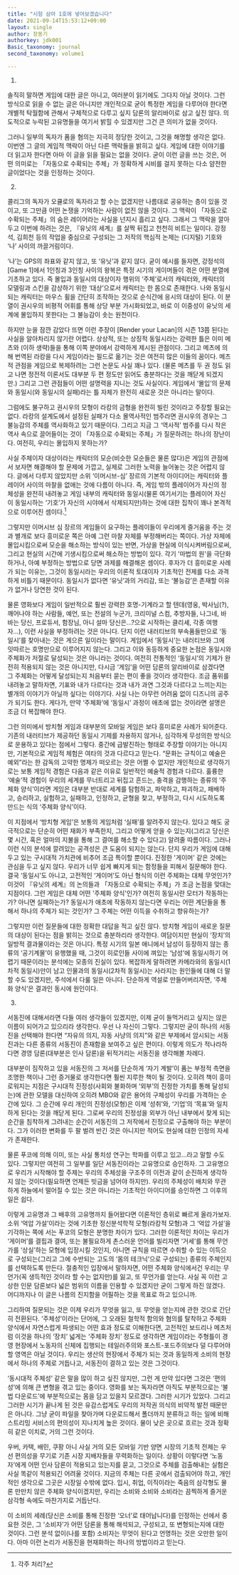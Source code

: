 ```yaml
---
title: "시험 삼아 1호에 넣어보겠습니다"
date: 2021-09-14T15:53:12+09:00
layout: single
author: 장동기
authorkey: jdk001
Basic_taxonomy: journal
second_taxonomy: volume1

---
```




1.

솔직히 말하면 게임에 대한 글은 아니고, 여러분이 읽기에도 그다지 아닐 것이다. 그런 방식으로 읽을 수 없는 글은 아니지만 개인적으로 굳이 특정한 게임을 다루어야 한다면 개별적 탁월함에 관해서 구체적으로 다루고 싶지 담론의 알리바이로 삼고 싶진 않다. 의도적으로 누락된 고유명들을 여기서 밝힐 수 있겠지만 그건 큰 의미가 없을 것이다.

그러니 일부의 독자가 품을 혐의는 지극히 정당한 것이고, 그것을 해명할 생각은 없다. 이번엔 그 글의 게임적 맥락이 아닌 다른 맥락들을 밝히고 싶다. 게임에 대한 이야기를 더 읽고자 한다면 아마 이 글을 읽을 필요는 없을 것이다. 굳이 이런 글을 쓰는 것은, 어떤 의미로는 「자동으로 수확되는 주체」가 정확하게 시비를 걸지 못하는 다소 얌전한 글이었다는 것을 인정하는 것이다.  


2.

콜리그의 독자가 오큘로의 독자라고 할 수는 없겠지만 나름대로 공유하는 층이 있을 것이고, 또 그만큼 어떤 논쟁을 기억하는 사람이 없진 않을 것이다. 그 맥락이 「자동으로 수확되는 주체」의 숨은 레이어라는 사실을 넌지시 흘리고 싶다. 그래서 그 맥락을 깔아두고 이번에 하려는 것은, 『유닛의 세계』를 살짝 뒤집고 천천히 비트는 일이다. 강정석, 김희천 등의 작업을 중심으로 구성되는 그 저작의 핵심적 논제는 (디지털) 기호와 ‘나’ 사이의 까끌거림이다.

‘나’는 GPS의 좌표와 같지 않고, 또 ‘유닛’과 같지 않다. 굳이 예시를 들자면, 강정석의 [Game 1]에서 1인칭과 3인칭 사이의 왕복은 특정 시기의 게이머들이 겪은 어떤 분열에 기초하고 있다. 즉 몰입과 동일시의 대상이자 행위의 ‘주체’로서의 캐릭터와, 캐릭터의 모델링과 스킨을 감상하기 위한 ‘대상’으로서 캐릭터는 한 몸으로 존재한다. 나와 동일시되는 캐릭터는 마우스 휠을 간단히 조작하는 것으로 순식간에 응시의 대상이 된다. 이 분열이 권시우의 비평적 어휘를 통해 상당 부분 가시화되었고, 바로 이 이중성이 유닛의 세계에 몰입하지 못한다는 그 불능감이 솟는 원천이다.

하지만 눈을 잠깐 감았다 뜨면 이런 주장이 [Render your Lacan]의 시즌 13쯤 된다는 사실을 알아차리지 않기란 어렵다. 상상적, 또는 상징적 동일시라는 강력한 틀은 이미 메츠와 (이하 생략)들을 통해 이쪽 분야에서 강력하게 제시된 관점이다. 그리고 메츠에 의해 번역된 라캉을 다시 게임이라는 필드로 옮기는 것은 여전히 많은 이들의 꿈이다. 메츠적 관점을 게임으로 복제하려는 그런 논문도 사실 꽤나 있다. (물론 메츠를 두 권 정도 읽고 나면 정전적 이론서도 대부분 두 편 정도만 읽어도 충분하다는 것을 깨닫게 되겠지만.) 그리고 그런 관점들이 어떤 설명력을 지니는 것도 사실이다. 게임에서 ‘몰입’의 문제와 동일시(와 동일시의 실패)라는 틀 자체가 완전히 새로운 것은 아니라는 말이다.

그럼에도 불구하고 권시우의 모형이 라캉의 금형을 완전히 빌린 것이라고 주장할 필요는 없다. 라캉의 설계도에서 설정된 실패가 다소 몰역사적인 범주라면 권시우의 경우는 그 불능감의 주체를 역사화하고 있기 때문이다. 그리고 지금 그 ‘역사적’ 범주를 다시 작은 역사 속으로 끌어들이는 것이 「자동으로 수확되는 주체」가 질문하려는 하나의 장난이다. 여전히, 우리는 몰입하지 못하는가?

사실 주체이자 대상이라는 캐릭터의 모순(비슷한 모순들은 물론 많다)은 게임의 관점에서 보자면 해결해야 할 문제에 가깝고, 실제로 그러한 노력을 늘어놓는 것은 어렵지 않다. 글에서 다루지 않았지만 소위 ‘이머시브-심’ 장르의 기본적 아이디어는 캐릭터와 플레이어 사이의 마찰을 없애는 것에 다름이 아니다. 즉, 게임 밖의 플레이어가 자신의 정체성을 완전히 내려놓고 게임 내부의 캐릭터와 동일시(물론 여기서기는 플레이어 자신이 동일시하는 ‘기호’가 자신의 시야에서 삭제되지만)하는 것에 대한 집착이 꽤나 본격적으로 이루어진 셈이다.[^1]

그렇지만 이머시브 심 장르의 게임들이 요구하는 플레이들이 우리에게 즐거움을 주는 것과 별개로 보다 흥미로운 쪽은 아예 그런 마찰 자체를 부정해버리는 쪽이다. 가상 자체에 몰입시킴으로써 모순을 해소하는 방식이 있는 반면, 가상을 현실에 이식시켜버림으로써, 그리고 현실의 시간에 기생시킴으로써 해소하는 방법이 있다. 각기 '마법의 원'을 극단화하거나, 아예 부정하는 방법으로 당면 과제를 해결해온 셈이다. 후자가 더 흥미로운 사례가 되는 이유는, 그것이 동일시라는 우리의 이론적 토대이자 기초적인 전제를 다소 과격하게 비틀기 때문이다. 동일시가 없다면 ‘유닛’과의 거리감, 또는 ‘불능감’은 존재할 이유가 없거나 당연한 것이 된다.

물론 영화보다 게임이 일반적으로 훨씬 강력한 호명-기계라고 할 텐데(영웅, 박사님(?), 깨어나야 하는 사람들, 예언, 또는 전설의 누군가, 크리미널 스컴, 추방자들, 나그네, 바바는 당신, 프로듀서, 함장님, 아니 설마 당신은...?으로 시작하는 클리셰, 각종 여행자...), 이런 사실을 부정하려는 것은 아니다. 단지 이런 내러티브의 부속품들만으로 ‘동일시’를 찾아내는 것은 게으른 일이라는 말이다. 게임에서 ‘동일시’는 내러티브와 그에 잇따르는 호명만으로 이루어지지 않는다. 그리고 이와 동등하게 중요한 논점은 동일시와 주체화가 저절로 달성되는 것은 아니라는 것이다. 여전히 전통적인 ‘동일시’의 기제가 완전히 적용되지 않는 것은 아니지만, 다시금 ‘게임’을 어떤 담론의 알리바이로 삼겠다면 그 주체화는 어떻게 달성되는지 처음부터 묻는 편이 좋을 것이라 생각한다. 조금 품위를 내려놓고 말하자면, 기표와 내가 다르다는 것과 내가 과연 그것과 다르다고 느끼는지는 별개의 이야기가 아닐까 싶다는 이야기다. 사실 나는 아무런 어려움 없이 디즈니의 공주가 되기도 한다. 게다가, 만약 ‘주체화’에 ‘동일시’ 과정이 애초에 없는 것이라면 설명은 조금 더 복잡해야 한다.

그런 의미에서 방치형 게임과 대부분의 모바일 게임은 보다 흥미로운 사례가 되어준다. 기존의 내러티브가 제공하던 동일시 기제를 차용하지 않거나, 심각하게 무성의한 방식으로 운용하고 있다는 점에서 그렇다. 중간에 급발진하는 형태로 주장할 이야기는 아니지만, 기본적으로 게임적 체험은 여타의 것과 다르다고 믿는다. “문화는 규칙이고 예술은 예외”라는 한 감독의 고약한 명제가 떠오르는 것은 어쩔 수 없지만 개인적으로 생각하기로는 보통 게임적 경험은 다음과 같은 이유로 일반적인 예술적 경험과 다르다. 훌륭한 ‘예술’적 경험이 우리의 세계를 무너트리고 뒤집고 흔드는, 충격을 감행하는 종류의 ‘주체화 양식’이라면 게임은 대부분 반대로 세계를 탐험하고, 파악하고, 파괴하고, 패배하고, 승리하고, 실험하고, 실패하고, 인정하고, 균형을 찾고, 부정하고, 다시 시도하도록 만드는 식의 ‘주체화 양식’이다.

이 지점에서 ‘방치형 게임’은 보통의 게임처럼 ‘실패’를 알려주지 않는다. 있다고 해도 궁극적으로는 단순히 어떤 재화가 부족한지, 그리고 어떻게 얻을 수 있는지(그리고 당신은 몇 시간, 혹은 얼마의 지불을 통해 그 결여를 해소할 수 있다고) 알려줄 따름이다. 그러나 이런 식의 분석에 깔려있는 공격성은 큰 도움이 되지는 않는다. 단지 우리가 게임에 대해 두고 있는 구시대적 가치관에 비추어 조금 특이할 뿐이다. 진정한 '게이머' 같은 것에는 관심을 두고 싶지 않다. 우리가 너무 쉽게 빠지게 되는 함정들을 피해서 질문해야 한다. 결국 ‘동일시’도 아니고, 고전적인 ‘게이머’도 아닌 형식의 이런 주체화는 대체 무엇인가? 이것이 『유닛의 세계』의 논의들과 「자동으로 수확되는 주체」가 조금 논점을 맞대는 지점이다. 그런 게임은 대체 어떤 '주체화 양식'인가? 여전히 동일시란 모터가 작동하는가? 아니면 실패하는가? 동일시가 애초에 작동하지 않는다면 우리는 어떤 계단들을 통해서 하나의 주체가 되는 것인가? 그 주체는 어떤 이득을 수취하고 향유하는가?

그렇지만 이런 질문들에 대한 정확한 대답을 적고 싶진 않다. 방치형 게임이 새로운 질문의 대상이 된다는 점을 밝히는 것으로 충분하리라 생각한다. 여담이지만 현실이 ‘장치’의 일방적 결과물이라는 것은 아니다. 특정 시기의 일본 애니에서 남성이 등장하지 않는 종류의 ‘공기계물’이 유행했을 때, 그것이 히로인들 사이에 껴있는 ‘남성’에 동일시하기 어렵기 때문이라는 분석에는 모종의 진실이 있다. 복잡하게 말하려면 카메라와의 동일시(1차적 동일시)만이 남고 인물과의 동일시(2차적 동일시)는 사라지는 원인들에 대해 더 말할 수도 있겠지만, 주석에서 다룰 일은 아니다. 단순하게 역설로 만들어버리자면, ‘주체화 양식’은 결과인 동시에 원인이다.  


3.

서동진에 대해서라면 다들 여러 생각들이 있겠지만, 이제 굳이 들먹거리고 싶지는 않은 이름이 되어가고 있으리라 생각한다. 우선 나 자신이 그렇다. 그렇지만 굳이 하나의 서동진을 선택해야 한다면 “자유의 의지, 자동 사냥의 의지”와 같은 부제에서 암시되는 서동진과는 다른 종류의 서동진이 존재함을 보여주고 싶은 편이다. 이렇게 의도가 적나라하다면 경영 담론(대부분은 인사 담론)을 뒤적거리는 서동진을 생각해볼 차례다.

대부분이 짐작하고 있을 서동진의 그 저서를 단순하게 ‘자기 계발’이 품는 부정적 측면을 조명한 책이나 그런 증거물로 생각한다면 훨씬 지루한 책이 될 것이다. 오히려 책이 흥미로워지는 지점은 구시대적 진정성(사회와 불화하며 ‘외부’의 진정한 가치를 통해 달성되는)에 관한 모델을 대신하여 오히려 MBO와 같은 용어의 구체성이 우리를 가격하는 순간에 있다. 그 순간에 우리 개인의 진정성(모형)은 이제 ‘성취’와, ‘기업’의 ‘목표’와 일치하게 된다는 것을 깨닫게 된다. 그로써 우리의 진정성을 외부가 아닌 내부에서 찾게 되는 순간을 침착하게 그려내는 순간이 서동진의 그 저작에서 진정으로 구출해야 하는 부분이다. 그가 이러한 변화를 두 팔 벌려 반긴 것은 아니지만 적어도 현실에 대한 인정의 자세가 존재한다.

물론 푸코에 의해 이미, 또는 사실 통치성 연구는 학파를 이루고 있고...라고 말할 수도 있다. 그렇지만 여전히 그 일부를 일단 서동진이라는 고유명으로 승인하자. 그 고유명으로 우리가 시작해야 할 주제는 우리의 주체성을 구조주의 이전과 같이 순진하게 생각하지 않는 것이다(필요하면 언제든 빗금을 넘어야 하지만). 우리의 주체성이 배치와 무관하게 하늘에서 떨어질 수 있는 것은 아니라는 기초적인 아이디어를 승인하면 그 이후의 일은 쉽다.

이렇게 고유명과 그 배후의 고유명까지 들어왔다면 이론적인 층위로 빠르게 올라가보자. 소위 ‘억압 가설’이라는 것에 기초한 정신분석학적 모형(라캉적 모형)과 그 ‘억압 가설’을 기각하는 쪽에 서는 푸코의 모형은 분명한 차이가 있다. 그러한 이론적인 차이는 우리가 ‘게이머’를 결핍과 결여, 또는 불필요하게 촌스러운 언어를 빌리자면 ‘거세’를 통해 무언가를 ‘상실’하는 모형에 입장시킬 것인지, 아니면 규칙을 따르면 수취할 수 있는 이득으로 구성되는(그리고 그에 수반되는 고도의 ‘몸의 테크닉’으로 구성되는) 종류의 주체인지를 선택하도록 만든다. 절충적인 입장에서 말하자면, 어떤 주체화 양식에서건 우리는 무언가(꼭 생득적인 것이라 할 수는 없지만)를 잃고, 또 무언가를 얻는다. 사실 꼭 이런 고상한 인문 담론보다 넓은 범위의 이름을 인용할 수 있겠지만 굳이 그렇게 하진 않겠다. 어디까지나 이 글은 나름의 진지함을 어필하는 것을 목표로 하고 있으니까.

그리하여 질문되는 것은 이제 우리가 무엇을 잃고, 또 무엇을 얻는지에 관한 것으로 간단히 전환된다. ‘주체성’이라는 단어에, 그 오래된 철학적 함의와 혐의를 탈착하고 주체화 양식에서 자연스럽게 파생되는 어떤 효과 정도로 이해한다면, 고전적인 보드리나 메츠처럼 이것을 하나의 ‘장치’ 넓게는 ‘주체화 장치’ 정도로 생각하면 게임이라는 주형틀이 경영 현장에서 노동자의 신체에 집행되는 테일러주의와 포스트-포드주의보다 덜 다루어야 할 영역은 아닐 것이다. 우리는 생산의 현장에서 주체가 되는 것과 동일하게 소비의 현장에서 하나의 주체로 거듭나고, 서동진이 결하고 있는 것은 그것이다.

‘동시대적 주체성’ 같은 말을 많이 하고 싶진 않지만, 그런 게 만약 있다면 그것은 ‘편의성’에 의해 큰 변형을 겪고 있는 중이다. 영화를 보는 독자라면 아직도 부분적으로는 ‘불법 다운로드’에 부분적으로는 몸을 담고 있을지 모르겠다. 그러한 시기가 있었다. 그리고 그러한 시기가 끝나게 된 것은 유감스럽게도 우리의 저작권 의식의 비약적 발전 때문만은 아니다. 그냥 굳이 파일을 찾아가며 다운로드해서 폴더까지 분류하고 하는 일에 비해 스트리밍 서비스의 편의성이 지나치게 높은 것이다. 물이 낮은 곳으로 흐르는 것과 정확히 같은 이치로, 거의 그런 것이다.

우버, 카택, 배민, 쿠팡 아니 사실 거의 모든 모바일 기반 양면 시장의 기초적 전제는 우선 편의성을 무기로 기존 시장 지배자들을 무력화하는 일이다. 상황이 이렇다면 ‘노동자’에게 어떤 인사 담론이 적용되고 있는지를 묻고, 그것으로 주체를 검출해내는 실험은 사실 똑같이 적용되긴 어려울 것이다. 지금의 주체는 다른 곳에서 검출되어야 하고, 개인적인 생각으로 그곳은 시장일 수밖에 없다. 입시, 취업, 이직이라는 죽음의 삼각형도 물론 만만치 않은 주체화 양식이겠지만, 우리는 소비와 소비와 소비라는 끔찍하게 즐거운 삼각형 속에도 마찬가지로 거듭난다.

이 소비의 세례(당신은 소비를 통해 진정한 ‘오너’로 태어납니다)를 인정하는 선에서 중요한 것은, 그 ‘소비자’가 어떤 담론을 통해 해석되고, 구성되고, 또 변형되는지에 대한 것이다. 그런 분석 없이(나를 포함) 소비자는 무엇이 된다고 언명하는 것은 오만한 일이다. 아마 이런 논리가 서동진을 현재화하는 하나의 방법이라고 믿는다.

[^1]: 각주 처리?
